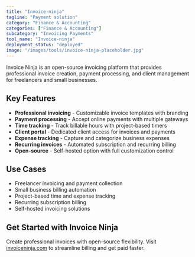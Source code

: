 ```yaml
---
title: "Invoice-ninja"
tagline: "Payment solution"
category: "Finance & Accounting"
categories: ["Finance & Accounting"]
subcategory: "Invoicing Payments"
tool_name: "Invoice-ninja"
deployment_status: "deployed"
image: "/images/tools/invoice-ninja-placeholder.jpg"
---
```

Invoice Ninja is an open-source invoicing platform that provides professional invoice creation, payment processing, and client management for freelancers and small businesses.

## Key Features

- **Professional invoicing** - Customizable invoice templates with branding
- **Payment processing** - Accept online payments with multiple gateways
- **Time tracking** - Track billable hours with project-based timers
- **Client portal** - Dedicated client access for invoices and payments
- **Expense tracking** - Capture and categorize business expenses
- **Recurring invoices** - Automated subscription and recurring billing
- **Open-source** - Self-hosted option with full customization control

## Use Cases

- Freelancer invoicing and payment collection
- Small business billing automation
- Project-based time and expense tracking
- Recurring subscription billing
- Self-hosted invoicing solutions

## Get Started with Invoice Ninja

Create professional invoices with open-source flexibility. Visit [invoiceninja.com](https://www.invoiceninja.com) to streamline billing and get paid faster.
